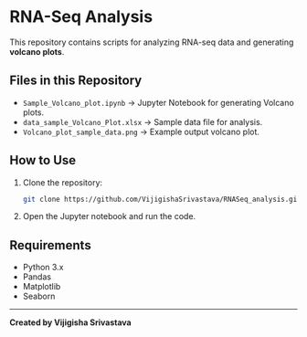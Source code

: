 # RNA-Seq Analysis 

This repository contains scripts for analyzing RNA-seq data and generating **volcano plots**.

##  Files in this Repository
- `Sample_Volcano_plot.ipynb` → Jupyter Notebook for generating Volcano plots.
- `data_sample_Volcano_Plot.xlsx` → Sample data file for analysis.
- `Volcano_plot_sample_data.png` → Example output volcano plot.

##  How to Use
1. Clone the repository:
    ```bash
    git clone https://github.com/VijigishaSrivastava/RNASeq_analysis.git
    ```
2. Open the Jupyter notebook and run the code.

##  Requirements
- Python 3.x
- Pandas
- Matplotlib
- Seaborn

---

**Created by Vijigisha Srivastava**  

